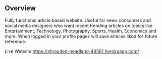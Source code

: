 ## Overview

Fully functional article based website. Useful for news consumers and social media designers who want recent trending articles on topics like Entertainment, Technology, Photography, Sports, Health, Economics and more. When logged in your profile pages will save articles liked for future reference.


Live Website:https://shrouded-headland-46561.herokuapp.com/
